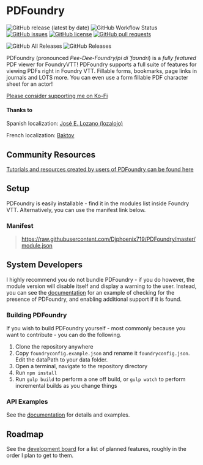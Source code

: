 # PDFoundry

![GitHub release (latest by date)](https://img.shields.io/github/v/release/DJPhoenix719/PDFoundry)
![GitHub Workflow Status](https://img.shields.io/github/workflow/status/Djphoenix719/PDFoundry/Release%20Module)
[![GitHub issues](https://img.shields.io/github/issues/Djphoenix719/PDFoundry)](https://github.com/Djphoenix719/PDFoundry/issues)
[![GitHub license](https://img.shields.io/github/license/Djphoenix719/PDFoundry)](https://github.com/Djphoenix719/PDFoundry/blob/master/LICENSE)
[![GitHub pull requests](https://img.shields.io/badge/pull%20requests-welcome-green)](https://github.com/Djphoenix719/PDFoundry/compare)

![GitHub All Releases](https://img.shields.io/github/downloads/Djphoenix719/PDFoundry/total)
![GitHub Releases](https://img.shields.io/github/downloads/Djphoenix719/PDFoundry/latest/total)

PDFoundry (pronounced *Pee-Dee-Foundry*/*pi di ˈfaʊndri*) is a *fully featured* PDF viewer for FoundryVTT!  PDFoundry supports a full suite of features for viewing PDFs right in Foundry VTT. Fillable forms, bookmarks, page links in journals and LOTS more. You can even use a form fillable PDF character sheet for an actor!

[Please consider supporting me on Ko-Fi](https://ko-fi.com/djsmods)

#### Thanks to
Spanish localization: [José E. Lozano (lozalojo)](https://github.com/lozalojo)

French localization: [Baktov](https://github.com/Baktov)

## Community Resources
[Tutorials and resources created by users of PDFoundry can be found here](https://github.com/Djphoenix719/PDFoundry/wiki/Community-Resources)

## Setup
PDFoundry is easily installable - find it in the modules list inside Foundry VTT. Alternatively, you can use the manifest link below.

### Manifest
> https://raw.githubusercontent.com/Djphoenix719/PDFoundry/master/module.json

## System Developers
I highly recommend you do not bundle PDFoundry - if you do however, the module version will disable itself and display a warning to the user. Instead, you can see the [documentation](https://djphoenix719.github.io/PDFoundry/index.html) for an example of checking for the presence of PDFoundry, and enabling additional support if it is found.

### Building PDFoundry
If you wish to build PDFoundry yourself - most commonly because you want to contribute - you can do the following.

1. Clone the repository anywhere
2. Copy `foundryconfig.example.json` and rename it `foundryconfig.json`. Edit the dataPath to your data folder.
2. Open a terminal, navigate to the repository directory
3. Run `npm install`
4. Run `gulp build` to perform a one off build, or `gulp watch` to perform incremental builds as you change things

### API Examples

See the [documentation](https://djphoenix719.github.io/PDFoundry/index.html) for details and examples.

## Roadmap
See the [development board](https://github.com/Djphoenix719/PDFoundry/projects/1#column-9772243) for a list of planned features, roughly in the order I plan to get to them.
